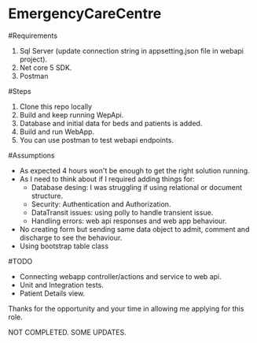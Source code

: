 # EmergencyCareCentre#Requirements1. Sql Server (update connection string in appsetting.json file in webapi project).2. Net core 5 SDK.3. Postman#Steps1. Clone this repo locally2. Build and keep running WepApi. 3. Database and initial data for beds and patients is added.4. Build and run WebApp.5. You can use postman to test webapi endpoints.#Assumptions- As expected 4 hours won't be enough to get the right solution running.- As I need to think about if I required adding things for:  - Database desing: I was struggling if using relational or document structure.  - Security: Authentication and Authorization.  - DataTransit issues: using polly to handle transient issue.  - Handling errors: web api responses and web app behaviour.  - No creating form but sending same data object to admit, comment and discharge to see the behaviour.- Using bootstrap table class  #TODO- Connecting webapp controller/actions and service to web api.- Unit and Integration tests.- Patient Details view.Thanks for the opportunity and your time in allowing me applying for this role.NOT COMPLETED. SOME UPDATES.